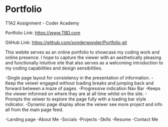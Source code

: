 # Portfolio
T1A2 Assignment - Coder Academy

Portfolio Link:
https://www.TBD.com

GitHub Link:
https://github.com/sonderwonder/Portfolio.git

<!--Description of your portfolio website, including,-->

<!--Purpose-->
This webite serves as an online portfolio to showcase my coding work and online presence. I hope to capture the viewer with an aesthetically pleasing and functionally intuitive site that also serves as a welcoming introduction to my coding capabilities and design sensibilities.

<!--Functionality / features-->
-Single page layout for consistency in the presentation of information.
    -Keep the veiwer engaged without loading breaks and jumping back and forward between a maze of pages.
-Progressive indication Nav Bar
    -Keeps the viewer informed on where they are at all time whilst on the site.
    -Prompts the veiwer to explore the page fully with a loading bar style indicator.
-Dynamic page display allow the veiwer see more project and info all from the main page feed.

-Landing page
-About Me
-Socials
-Projects
-Skills
-Resume
-Contact Me

<!--Sitemap
Screenshots
Target audience
Tech stack (e.g. html, css, deployment platform, etc)
-->